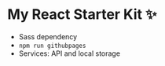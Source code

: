 # My React Starter Kit ✨

- Sass dependency
- `npm run githubpages`
- Services: API and local storage
